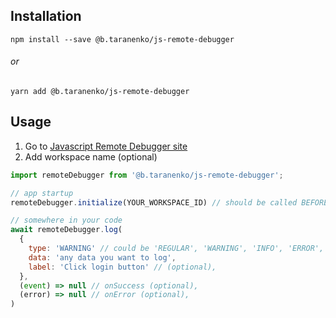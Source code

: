 ## Installation

```
npm install --save @b.taranenko/js-remote-debugger
```

###### or

```
yarn add @b.taranenko/js-remote-debugger
```

## Usage
1. Go to [Javascript Remote Debugger site](https://remote-debugger.now.sh)
2. Add workspace name (optional)

```javascript
import remoteDebugger from '@b.taranenko/js-remote-debugger';
```
```javascript
// app startup
remoteDebugger.initialize(YOUR_WORKSPACE_ID) // should be called BEFORE any remoteDebugger.log() calls

// somewhere in your code
await remoteDebugger.log(
  {
    type: 'WARNING' // could be 'REGULAR', 'WARNING', 'INFO', 'ERROR',
    data: 'any data you want to log',
    label: 'Click login button' // (optional),
  },
  (event) => null // onSuccess (optional),
  (error) => null // onError (optional),
)
```
